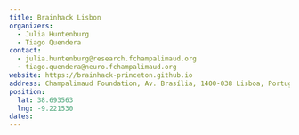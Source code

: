 ```yaml
---
title: Brainhack Lisbon
organizers:
  - Julia Huntenburg
  - Tiago Quendera
contact:
  - julia.huntenburg@research.fchampalimaud.org
  - tiago.quendera@neuro.fchampalimaud.org
website: https://brainhack-princeton.github.io
address: Champalimaud Foundation, Av. Brasília, 1400-038 Lisboa, Portugal
position:
  lat: 38.693563
  lng: -9.221530
dates:
---
```

